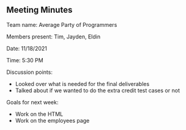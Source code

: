 ## Meeting Minutes

Team name: Average Party of Programmers

Members present: Tim, Jayden, Eldin

Date: 11/18/2021

Time: 5:30 PM

Discussion points: 

* Looked over what is needed for the final deliverables
* Talked about if we wanted to do the extra credit test cases or not

Goals for next week:

* Work on the HTML
* Work on the employees page